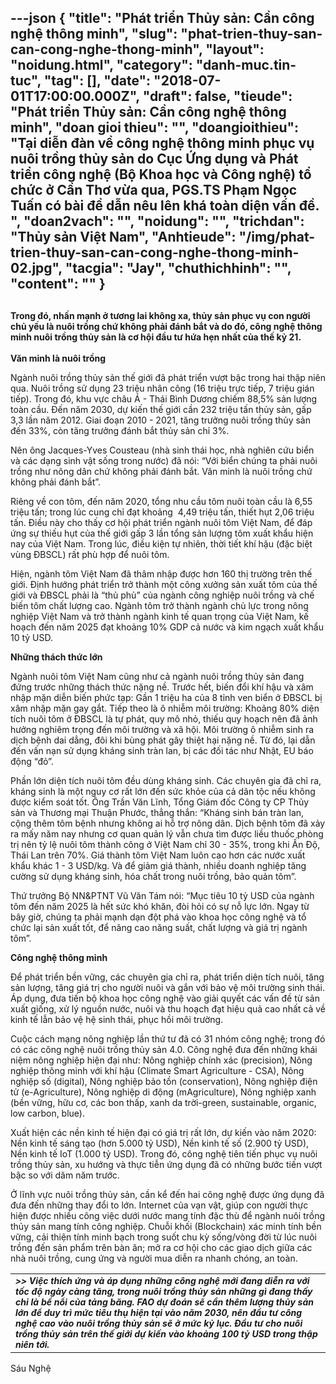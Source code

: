 ---json
{
    "title": "Phát triển Thủy sản: Cần công nghệ thông minh",
    "slug": "phat-trien-thuy-san-can-cong-nghe-thong-minh",
    "layout": "noidung.html",
    "category": "danh-muc.tin-tuc",
    "tag": [],
    "date": "2018-07-01T17:00:00.000Z",
    "draft": false,
    "tieude": "Phát triển Thủy sản: Cần công nghệ thông minh",
    "doan gioi thieu": "",
    "doangioithieu": "Tại diễn đàn về công nghệ thông minh phục vụ nuôi trồng thủy sản do Cục Ứng dụng và Phát triển công nghệ (Bộ Khoa học và Công nghệ) tổ chức ở Cần Thơ vừa qua, PGS.TS Phạm Ngọc Tuấn có bài đề dẫn nêu lên khá toàn diện vấn đề. ",
    "doan2vach": "",
    "noidung": "",
    "trichdan": "Thủy sản Việt Nam",
    "Anhtieude": "/img/phat-trien-thuy-san-can-cong-nghe-thong-minh-02.jpg",
    "tacgia": "Jay",
    "chuthichhinh": "",
    "__content__": ""
}
---
<h2><span style="font-size:14px">Trong đ&oacute;, nhấn mạnh ở tương lai kh&ocirc;ng xa, thủy sản phục vụ con người chủ yếu l&agrave; nu&ocirc;i trồng chứ kh&ocirc;ng phải đ&aacute;nh bắt v&agrave; do đ&oacute;, c&ocirc;ng nghệ th&ocirc;ng minh nu&ocirc;i trồng thủy sản l&agrave; cơ hội đầu tư hứa hẹn nhất của thế kỷ 21.</span></h2>

<p><span style="font-size:14px"><strong>Văn minh l&agrave; nu&ocirc;i trồng</strong></span></p>

<p><span style="font-size:14px">Ng&agrave;nh nu&ocirc;i trồng thủy sản thế giới đ&atilde; ph&aacute;t triển vượt bậc trong hai thập ni&ecirc;n qua. Nu&ocirc;i trồng sử dụng 23 triệu nh&acirc;n c&ocirc;ng (16 triệu trực tiếp, 7 triệu gi&aacute;n tiếp). Trong đ&oacute;, khu vực ch&acirc;u &Aacute; - Th&aacute;i B&igrave;nh Dương chiếm 88,5% sản lượng to&agrave;n cầu. Đến năm 2030, dự kiến thế giới cần 232 triệu tấn thủy sản, gấp 3,3 lần năm 2012. Giai đoạn 2010 - 2021, tăng trưởng nu&ocirc;i trồng thủy sản đến 33%, c&ograve;n tăng trưởng đ&aacute;nh bắt thủy sản chỉ 3%.</span></p>

<p><span style="font-size:14px">N&ecirc;n &ocirc;ng Jacques-Yves Cousteau (nh&agrave; sinh th&aacute;i học, nh&agrave; nghi&ecirc;n cứu biển v&agrave; c&aacute;c dạng sinh vật sống trong nước) đ&atilde; n&oacute;i: &ldquo;Với biển ch&uacute;ng ta phải nu&ocirc;i trồng như n&ocirc;ng d&acirc;n chứ kh&ocirc;ng phải đ&aacute;nh bắt. Văn minh l&agrave; nu&ocirc;i trồng chứ kh&ocirc;ng phải đ&aacute;nh bắt&rdquo;.</span></p>

<p><span style="font-size:14px">Ri&ecirc;ng về con t&ocirc;m, đến năm 2020, tổng nhu cầu t&ocirc;m nu&ocirc;i to&agrave;n cầu l&agrave; 6,55 triệu tấn; trong l&uacute;c cung chỉ đạt khoảng&nbsp; 4,49 triệu tấn, thiết hụt 2,06 triệu tấn. Điều n&agrave;y cho thấy cơ hội ph&aacute;t triển ng&agrave;nh nu&ocirc;i t&ocirc;m Việt Nam, để đ&aacute;p ứng sự thiếu hụt của thế giới gấp 3 lần tổng sản lượng t&ocirc;m xuất khẩu hiện nay của Việt Nam. Trong l&uacute;c, điều kiện tự nhi&ecirc;n, thời tiết kh&iacute; hậu (đặc biệt v&ugrave;ng ĐBSCL) rất ph&ugrave; hợp để nu&ocirc;i t&ocirc;m.</span></p>

<p><span style="font-size:14px">Hiện, ng&agrave;nh t&ocirc;m Việt Nam đ&atilde; th&acirc;m nhập được hơn 160 thị trường tr&ecirc;n thế giới. Định hướng ph&aacute;t triển trở th&agrave;nh một c&ocirc;ng xưởng sản xuất t&ocirc;m của thế giới v&agrave; ĐBSCL phải l&agrave; &ldquo;thủ phủ&rdquo; của ng&agrave;nh c&ocirc;ng nghiệp nu&ocirc;i trồng v&agrave; chế biến t&ocirc;m chất lượng cao. Ng&agrave;nh t&ocirc;m trở th&agrave;nh ng&agrave;nh chủ lực trong n&ocirc;ng nghiệp Việt Nam v&agrave; trở th&agrave;nh ng&agrave;nh kinh tế quan trọng của Việt Nam, kế hoạch đến năm 2025 đạt khoảng 10% GDP cả nước v&agrave; kim ngạch xuất khẩu 10 tỷ USD.</span></p>

<p><span style="font-size:14px"><strong>Những th&aacute;ch thức lớn</strong></span></p>

<p><span style="font-size:14px">Ng&agrave;nh nu&ocirc;i t&ocirc;m Việt Nam cũng như cả ng&agrave;nh nu&ocirc;i trồng thủy sản đang đứng trước những th&aacute;ch thức nặng nề. Trước hết, biến đổi kh&iacute; hậu v&agrave; x&acirc;m nhập mặn diễn biến phức tạp: Gần 1 triệu ha của 8 tỉnh ven biển ở ĐBSCL bị x&acirc;m nhập mặn gay gắt. Tiếp theo l&agrave; &ocirc; nhiễm m&ocirc;i trường: Khoảng 80% diện t&iacute;ch nu&ocirc;i t&ocirc;m ở ĐBSCL l&agrave; tự ph&aacute;t, quy m&ocirc; nhỏ, thiếu quy hoạch n&ecirc;n đ&atilde; ảnh hưởng nghi&ecirc;m trọng đến m&ocirc;i trường v&agrave; x&atilde; hội. M&ocirc;i trường &ocirc; nhiễm sinh ra dịch bệnh dai dẳng, đ&ocirc;i khi b&ugrave;ng ph&aacute;t g&acirc;y thiệt hại nặng nề. Từ đ&oacute;, lại dẫn đến vấn nạn sử dụng kh&aacute;ng sinh tr&agrave;n lan, bị c&aacute;c đối t&aacute;c như Nhật, EU b&aacute;o động &ldquo;đỏ&rdquo;.</span></p>

<p><span style="font-size:14px">Phần lớn diện t&iacute;ch nu&ocirc;i t&ocirc;m đều d&ugrave;ng kh&aacute;ng sinh. C&aacute;c chuy&ecirc;n gia đ&atilde; chỉ ra, kh&aacute;ng sinh l&agrave; một nguy cơ rất lớn đến sức khỏe của cả d&acirc;n tộc nếu kh&ocirc;ng được kiểm so&aacute;t tốt. &Ocirc;ng Trần Văn Lĩnh, Tổng Gi&aacute;m đốc C&ocirc;ng ty CP Thủy sản v&agrave; Thương mại Thuận Phước, thẳng thắn: &ldquo;Kh&aacute;ng sinh b&aacute;n tr&agrave;n lan, cộng th&ecirc;m t&ocirc;m bệnh nhưng kh&ocirc;ng ai hỗ trợ n&ocirc;ng d&acirc;n. Dịch bệnh t&ocirc;m đ&atilde; xảy ra mấy năm nay nhưng cơ quan quản l&yacute; vẫn chưa t&igrave;m được liều thuốc ph&ograve;ng trị n&ecirc;n tỷ lệ nu&ocirc;i t&ocirc;m th&agrave;nh c&ocirc;ng ở Việt Nam chỉ 30 - 35%, trong khi Ấn Độ, Th&aacute;i Lan tr&ecirc;n 70%. Gi&aacute; th&agrave;nh t&ocirc;m Việt Nam lu&ocirc;n cao hơn c&aacute;c nước xuất khẩu kh&aacute;c 1 - 3 USD/kg. V&agrave; để giảm gi&aacute; th&agrave;nh, nhiều doanh nghiệp tăng cường sử dụng kh&aacute;ng sinh, h&oacute;a chất trong nu&ocirc;i trồng, bảo quản t&ocirc;m&rdquo;.</span></p>

<p><span style="font-size:14px">Thứ trưởng Bộ NN&amp;PTNT Vũ Văn T&aacute;m n&oacute;i: &ldquo;Mục ti&ecirc;u 10 tỷ USD của ng&agrave;nh t&ocirc;m đến năm 2025 l&agrave; hết sức kh&oacute; khăn, đ&ograve;i hỏi c&oacute; sự nỗ lực lớn. Ngay từ b&acirc;y giờ, ch&uacute;ng ta phải mạnh dạn đột ph&aacute; v&agrave;o khoa học c&ocirc;ng nghệ v&agrave; tổ chức lại sản xuất tốt, để n&acirc;ng cao năng suất, chất lượng v&agrave; gi&aacute; trị ng&agrave;nh t&ocirc;m&rdquo;.</span></p>

<p><span style="font-size:14px"><strong>C&ocirc;ng nghệ th&ocirc;ng minh</strong></span></p>

<p><span style="font-size:14px">Để ph&aacute;t triển bền vững, c&aacute;c chuy&ecirc;n gia chỉ ra, ph&aacute;t triển diện t&iacute;ch nu&ocirc;i, tăng sản lượng, tăng gi&aacute; trị cho người nu&ocirc;i v&agrave; gắn với bảo vệ m&ocirc;i trường sinh th&aacute;i. &Aacute;p dụng, đưa tiến bộ khoa học c&ocirc;ng nghệ v&agrave;o giải quyết c&aacute;c vấn đề từ sản xuất giống, xử l&yacute; nguồn nước, nu&ocirc;i v&agrave; thu hoạch đạt hiệu quả cao nhất cả về kinh tế lẫn bảo vệ hệ sinh th&aacute;i, phục hồi m&ocirc;i trường.</span></p>

<p><span style="font-size:14px">Cuộc c&aacute;ch mạng n&ocirc;ng nghiệp lần thứ tư đ&atilde; c&oacute; 31 nh&oacute;m c&ocirc;ng nghệ; trong đ&oacute; c&oacute; c&aacute;c c&ocirc;ng nghệ nu&ocirc;i trồng thủy sản 4.0. C&ocirc;ng nghệ đưa đến những kh&aacute;i niệm n&ocirc;ng nghiệp hiện đại như: N&ocirc;ng nghiệp ch&iacute;nh x&aacute;c (precision), N&ocirc;ng nghiệp th&ocirc;ng minh với kh&iacute; hậu (Climate Smart Agriculture - CSA), N&ocirc;ng nghiệp số (digital), N&ocirc;ng nghiệp bảo tồn (conservation), N&ocirc;ng nghiệp điện tử (e-Agriculture), N&ocirc;ng nghiệp di động (mAgriculture), N&ocirc;ng nghiệp xanh (bền vững, hữu cơ, c&aacute;c bon thấp, xanh da trời-green, sustainable, organic, low carbon, blue).</span></p>

<p><span style="font-size:14px">Xuất hiện c&aacute;c nền kinh tế hiện đại c&oacute; gi&aacute; trị rất lớn, dự kiến v&agrave;o năm 2020: Nền kinh tế s&aacute;ng tạo (hơn 5.000 tỷ USD), Nền kinh tế số (2.900 tỷ USD), Nền kinh tế IoT (1.000 tỷ USD). Trong đ&oacute;, c&ocirc;ng nghệ ti&ecirc;n tiến phục vụ nu&ocirc;i trồng thủy sản, xu hướng v&agrave; thực tiễn ứng dụng đ&atilde; c&oacute; những bước tiến vượt bậc so với dăm năm trước.</span></p>

<p><span style="font-size:14px">Ở lĩnh vực nu&ocirc;i trồng thủy sản, cần kể đến hai c&ocirc;ng nghệ được ứng dụng đ&atilde; đưa đến những thay đổi to lớn. Internet của vạn vật, gi&uacute;p con người thực hiện được nhiều c&ocirc;ng việc dưới nước mang t&iacute;nh đặc th&ugrave; để ng&agrave;nh nu&ocirc;i trồng thủy sản mang t&iacute;nh c&ocirc;ng nghiệp. Chuỗi khối (Blockchain) x&aacute;c minh t&iacute;nh bền vững, cải thiện t&iacute;nh minh bạch trong suốt chu kỳ sống/v&ograve;ng đời từ l&uacute;c nu&ocirc;i trồng đến sản phẩm tr&ecirc;n b&agrave;n ăn; mở ra cơ hội cho c&aacute;c giao dịch giữa c&aacute;c nh&agrave; nu&ocirc;i trồng, cung ứng v&agrave; người mua diễn ra nhanh ch&oacute;ng, an to&agrave;n.</span></p>

<table>
	<tbody>
		<tr>
			<td><span style="font-size:14px"><strong><em>&gt;&gt; Việc th&iacute;ch ứng v&agrave; &aacute;p dụng những c&ocirc;ng nghệ mới đang diễn ra với tốc độ ng&agrave;y c&agrave;ng tăng, trong nu&ocirc;i trồng thủy sản những g&igrave; đang thấy chỉ l&agrave; bề nổi của tảng băng. FAO dự đo&aacute;n sẽ cần th&ecirc;m lượng thủy sản lớn để duy tr&igrave; mức ti&ecirc;u thụ hiện tại v&agrave;o năm 2030, n&ecirc;n đầu tư c&ocirc;ng nghệ cao v&agrave;o nu&ocirc;i trồng thủy sản sẽ ở mức kỷ lục. Đầu tư cho nu&ocirc;i trồng thủy sản tr&ecirc;n thế giới dự kiến v&agrave;o khoảng 100 tỷ USD trong thập ni&ecirc;n tới.</em></strong></span></td>
		</tr>
	</tbody>
</table>

<p><span style="font-size:14px">S&aacute;u Nghệ</span></p>
